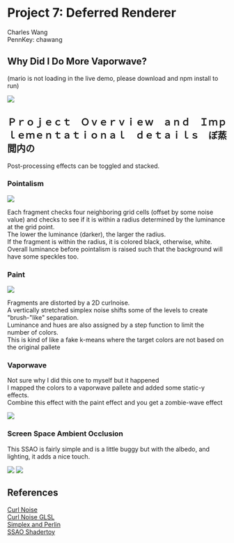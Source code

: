 
# Project 7: Deferred Renderer

Charles Wang\
PennKey: chawang

## Why Did I Do More Vaporwave?

(mario is not loading in the live demo, please download and npm install to run)

![](img/vapor.png)

## Ｐｒｏｊｅｃｔ　Ｏｖｅｒｖｉｅｗ　ａｎｄ　Ｉｍｐｌｅｍｅｎｔａｔｉｏｎａｌ　ｄｅｔａｉｌｓ　ぼ蒸閲内の

Post-processing effects can be toggled and stacked.

### Pointalism

![](img/point.png)

Each fragment checks four neighboring grid cells (offset by some noise value) and checks to see if it is within a radius determined by the luminance at the grid point.\
The lower the luminance (darker), the larger the radius.\
If the fragment is within the radius, it is colored black, otherwise, white.\
Overall luminance before pointalism is raised such that the background will have some speckles too.

### Paint

![](img/paint.png)

Fragments are distorted by a 2D curlnoise.\
A vertically stretched simplex noise shifts some of the levels to create "brush-"like" separation.\
Luminance and hues are also assigned by a step function to limit the number of colors. \
This is kind of like a fake k-means where the target colors are not based on the original pallete

### Vaporwave

Not sure why I did this one to myself but it happened\
I mapped the colors to a vaporwave pallete and added some static-y effects.\
Combine this effect with the paint effect and you get a zombie-wave effect

![](img/zombie.png)

### Screen Space Ambient Occlusion

This SSAO is fairly simple and is a little buggy but with the albedo, and lighting, it adds a nice touch.

![](img/mario.png) 
![](img/ssao.png)


## References
[Curl Noise](http://platforma-kooperativa.org/media/uploads/curl_noise_slides.pdf)\
[Curl Noise GLSL](https://github.com/cabbibo/glsl-curl-noise/blob/master/curl.glsl)\
[Simplex and Perlin](https://gist.github.com/patriciogonzalezvivo/670c22f3966e662d2f83)\
[SSAO Shadertoy]( https://www.shadertoy.com/view/4ltSz2)